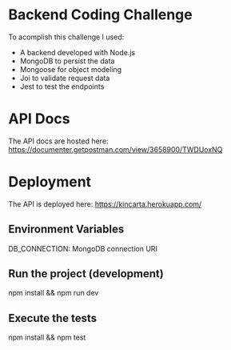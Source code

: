 # Backend Coding Challenge

To acomplish this challenge I used:

- A backend developed with Node.js
- MongoDB to persist the data
- Mongoose for object modeling
- Joi to validate request data
- Jest to test the endpoints

# API Docs

The API docs are hosted here: <https://documenter.getpostman.com/view/3658900/TWDUoxNQ>

# Deployment

The API is deployed here: <https://kincarta.herokuapp.com/>

## Environment Variables

DB_CONNECTION: MongoDB connection URI

## Run the project (development)

npm install && npm run dev

## Execute the tests

npm install && npm test
